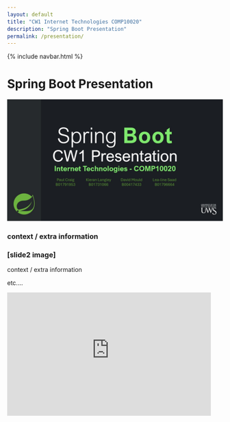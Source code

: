 ```yaml
---
layout: default
title: "CW1 Internet Technologies COMP10020"
description: "Spring Boot Presentation"
permalink: /presentation/
---
```


{% include navbar.html %}


# Spring Boot Presentation

<img src = "Presentation/Slide1.jpg" class="slide">

### context / extra information

### [slide2 image]

context / extra information

etc....


<iframe src="https://studentmailuwsac-my.sharepoint.com/personal/b00417433_studentmail_uws_ac_uk/_layouts/15/Doc.aspx?sourcedoc={e2e630db-c795-4e33-a02f-1503354f314e}&amp;action=embedview&amp;wdAr=1.7777777777777777" width="476px" height="288px" frameborder="0">This is an embedded <a target="_blank" href="https://office.com">Microsoft Office</a> presentation, powered by <a target="_blank" href="https://office.com/webapps">Office</a>.</iframe>